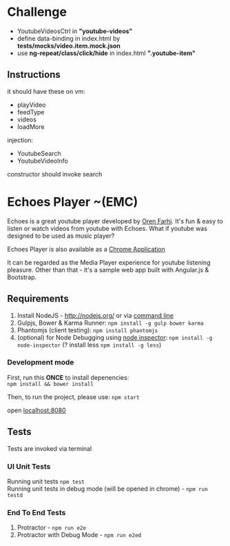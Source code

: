 # Challenge  
* YoutubeVideosCtrl in **"youtube-videos"**  
* define data-binding in index.html by **tests/mocks/video.item.mock.json**  
* use **ng-repeat/class/click/hide** in index.html **".youtube-item"**  

## Instructions  
it should have these on vm:  
* playVideo  
* feedType  
* videos  
* loadMore  

injection:  
* YoutubeSearch  
* YoutubeVideoInfo  

constructor should invoke search  

# Echoes Player ~(EMC)
Echoes is a great youtube player developed by [Oren Farhi](http://orizens.com).
It's fun & easy to listen or watch videos from youtube with Echoes.
What if youtube was designed to be used as music player?

Echoes Player is also available as a [Chrome Application](https://chrome.google.com/webstore/detail/echoes-player/aaenpaopfebcmdaegggjbkhaedlbbkde)

It can be regarded as the Media Player experience for youtube listening pleasure.
Other than that - it's a sample web app built with Angular.js & Bootstrap.

## Requirements

1. Install NodeJS - http://nodejs.org/ or via [command line](https://github.com/joyent/node/wiki/installing-node.js-via-package-manager)
2. Gulpjs, Bower & Karma Runner: ```npm install -g gulp bower karma```
3. Phantomjs (client testing): ```npm install phantomjs```
4. (optional) for Node Debugging using [node inspector](https://github.com/node-inspector/node-inspector): ```npm install -g node-inspector```
(? install less ```npm install -g less```) 

### Development mode
First, run this **ONCE** to install depenencies:  
```npm install && bower install```  

Then, to run the project, please use:
```npm start```

open <localhost:8080>

## Tests  
Tests are invoked via terminal

### UI Unit Tests
Running unit tests ```npm test```  
Running unit tests in debug mode (will be opened in chrome) - ```npm run testd```  

### End To End Tests  
1. Protractor - ```npm run e2e```
1. Protractor with Debug Mode - ```npm run e2ed```  
